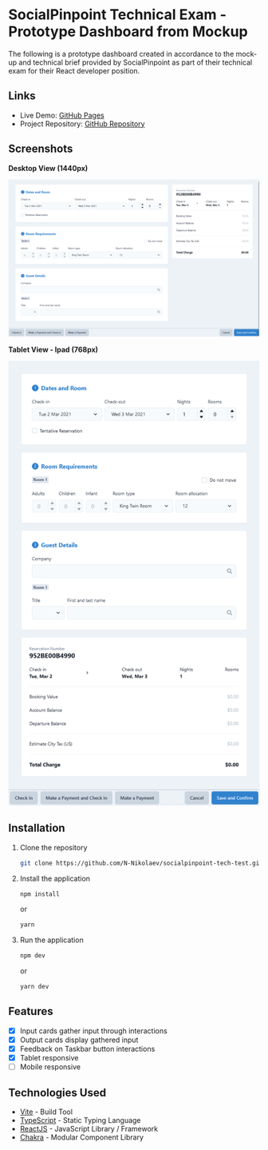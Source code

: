 # SocialPinpoint Technical Exam - Prototype Dashboard from Mockup

The following is a prototype dashboard created in accordance to the mock-up and technical brief provided by SocialPinpoint as part of their technical exam for their React developer position.

## Links

-   Live Demo: [GitHub Pages](https://n-nikolaev.github.io/socialpinpoint-tech-test)
-   Project Repository: [GitHub Repository](https://github.com/N-Nikolaev/socialpinpoint-tech-test)

## Screenshots

**Desktop View (1440px)**

![](src/assets/screenshots/desktop.png)

**Tablet View - Ipad (768px)**

![](src/assets/screenshots/tablet.png)

## Installation

1. Clone the repository

    ```sh
    git clone https://github.com/N-Nikolaev/socialpinpoint-tech-test.git
    ```

2. Install the application

    ```sh
    npm install
    ```

    or

    ```sh
    yarn
    ```

3. Run the application

    ```sh
    npm dev
    ```

    or

    ```sh
    yarn dev
    ```

## Features

-   [x] Input cards gather input through interactions
-   [x] Output cards display gathered input
-   [x] Feedback on Taskbar button interactions
-   [x] Tablet responsive
-   [ ] Mobile responsive

## Technologies Used

-   [Vite](https://vitejs.dev/) - Build Tool
-   [TypeScript](https://www.typescriptlang.org/) - Static Typing Language
-   [ReactJS](https://reactjs.org/) - JavaScript Library / Framework
-   [Chakra](https://chakra-ui.com/) - Modular Component Library


